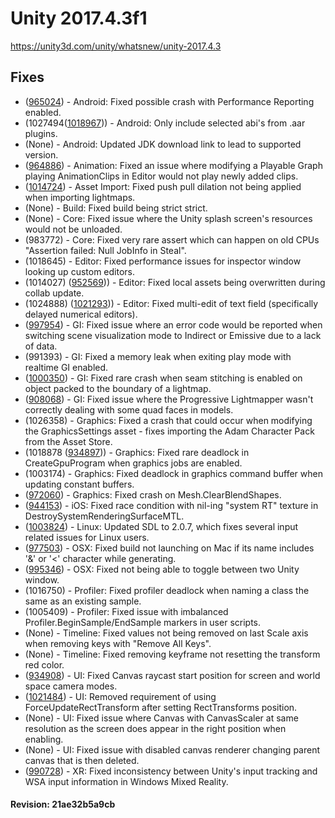 # Unity 2017.4.3f1

https://unity3d.com/unity/whatsnew/unity-2017.4.3

## Fixes



*   ([965024](https://issuetracker.unity3d.com/product/unity/issues/guid/965024/)) - Android: Fixed possible crash with Performance Reporting enabled.
*   (1027494([1018967](https://issuetracker.unity3d.com/product/unity/issues/guid/1018967))) - Android: Only include selected abi's from .aar plugins.
*   (None) - Android: Updated JDK download link to lead to supported version.
*   ([964886](https://issuetracker.unity3d.com/product/unity/issues/guid/964886/)) - Animation: Fixed an issue where modifying a Playable Graph playing AnimationClips in Editor would not play newly added clips.
*   ([1014724](https://issuetracker.unity3d.com/product/unity/issues/guid/1014724/)) - Asset Import: Fixed push pull dilation not being applied when importing lightmaps.
*   (None) - Build: Fixed build being strict strict.
*   (None) - Core: Fixed issue where the Unity splash screen's resources would not be unloaded.
*   (983772) - Core: Fixed very rare assert which can happen on old CPUs "Assertion failed: Null JobInfo in Steal".
*   (1018645) - Editor: Fixed performance issues for inspector window looking up custom editors.
*   (1014027) ([952569](https://issuetracker.unity3d.com/product/unity/issues/guid/952569))) - Editor: Fixed local assets being overwritten during collab update.
*   (1024888) ([1021293](https://issuetracker.unity3d.com/product/unity/issues/guid/1021293))) - Editor: Fixed multi-edit of text field (specifically delayed numerical editors).
*   ([997954](https://issuetracker.unity3d.com/product/unity/issues/guid/997954/)) - GI: Fixed issue where an error code would be reported when switching scene visualization mode to Indirect or Emissive due to a lack of data.
*   (991393) - GI: Fixed a memory leak when exiting play mode with realtime GI enabled.
*   ([1000350](https://issuetracker.unity3d.com/product/unity/issues/guid/1000350/)) - GI: Fixed rare crash when seam stitching is enabled on object packed to the boundary of a lightmap.
*   ([908068](https://issuetracker.unity3d.com/product/unity/issues/guid/908068/)) - GI: Fixed issue where the Progressive Lightmapper wasn't correctly dealing with some quad faces in models.
*   (1026358) - Graphics: Fixed a crash that could occur when modifying the GraphicsSettings asset - fixes importing the Adam Character Pack from the Asset Store.
*   (1018878 ([934897](https://issuetracker.unity3d.com/product/unity/issues/guid/934897))) - Graphics: Fixed rare deadlock in CreateGpuProgram when graphics jobs are enabled.
*   (1003174) - Graphics: Fixed deadlock in graphics command buffer when updating constant buffers.
*   ([972060](https://issuetracker.unity3d.com/product/unity/issues/guid/972060/)) - Graphics: Fixed crash on Mesh.ClearBlendShapes.
*   ([944153](https://issuetracker.unity3d.com/product/unity/issues/guid/944153/)) - iOS: Fixed race condition with nil-ing "system RT" texture in DestroySystemRenderingSurfaceMTL.
*   ([1003824](https://issuetracker.unity3d.com/product/unity/issues/guid/1003824/)) - Linux: Updated SDL to 2.0.7, which fixes several input related issues for Linux users.
*   ([977503](https://issuetracker.unity3d.com/product/unity/issues/guid/977503/)) - OSX: Fixed build not launching on Mac if its name includes '&' or '<' character while generating.
*   ([995346](https://issuetracker.unity3d.com/product/unity/issues/guid/995346/)) - OSX: Fixed not being able to toggle between two Unity window.
*   (1016750) - Profiler: Fixed profiler deadlock when naming a class the same as an existing sample.
*   (1005409) - Profiler: Fixed issue with imbalanced Profiler.BeginSample/EndSample markers in user scripts.
*   (None) - Timeline: Fixed values not being removed on last Scale axis when removing keys with "Remove All Keys".
*   (None) - Timeline: Fixed removing keyframe not resetting the transform red color.
*   ([934908](https://issuetracker.unity3d.com/product/unity/issues/guid/934908/)) - UI: Fixed Canvas raycast start position for screen and world space camera modes.
*   ([1021484](https://issuetracker.unity3d.com/product/unity/issues/guid/1021484/)) - UI: Removed requirement of using ForceUpdateRectTransform after setting RectTransforms position.
*   (None) - UI: Fixed issue where Canvas with CanvasScaler at same resolution as the screen does appear in the right position when enabling.
*   (None) - UI: Fixed issue with disabled canvas renderer changing parent canvas that is then deleted.
*   ([990728](https://issuetracker.unity3d.com/product/unity/issues/guid/990728/)) - XR: Fixed inconsistency between Unity's input tracking and WSA input information in Windows Mixed Reality.

#### Revision: 21ae32b5a9cb